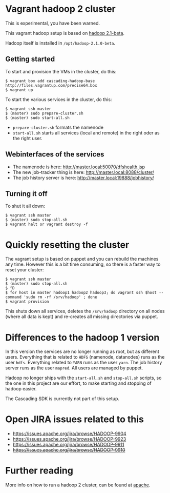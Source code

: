 # Vagrant hadoop 2 cluster

This is experimental, you have been warned. 

This vagrant hadoop setup is based on [hadoop
2.1-beta](http://hadoop.apache.org/docs/r2.1.0-beta/hadoop-project-dist/hadoop-common/releasenotes.html).

Hadoop itself is installed in `/opt/hadoop-2.1.0-beta`.

## Getting started

To start and provision the VMs in the cluster, do this:

    $ vagrant box add cascading-hadoop-base http://files.vagrantup.com/precise64.box
    $ vagrant up
    
To start the various services in the cluster, do this:

    $ vagrant ssh master
    $ (master) sudo prepare-cluster.sh
    $ (master) sudo start-all.sh

* `prepare-cluster.sh` formats the namenode
* `start-all.sh` starts all services (local and remote) in the right oder as the
 right user. 


## Webinterfaces of the services

* The namenode is here: http://master.local:50070/dfshealth.jsp
* The new job-tracker thing is here: http://master.local:8088/cluster/
* The job history server is here: http://master.local:19888/jobhistory/


## Turning it off

To shut it all down:

    $ vagrant ssh master
    $ (master) sudo stop-all.sh
    $ vagrant halt or vagrant destroy -f

# Quickly resetting the cluster

The vagrant setup is based on puppet and you can rebuild the machines any time.
However this is a bit time consuming, so there is a faster way to reset your
cluster:

    $ vagrant ssh master
    $ (master) sudo stop-all.sh
    $ ^D
    $ for host in master hadoop1 hadoop2 hadoop3; do vagrant ssh $host --command 'sudo rm -rf /srv/hadoop' ; done
    $ vagrant provision

This shuts down all services, deletes the `/srv/hadoop` directory on all nodes
(where all data is kept) and re-creates all missing directories via puppet.


# Differences to the hadoop 1 version

In this version the services are no longer running as root, but as different
users. Everything that is related to `HDFS` (namenode, datanodes) runs as the user
`hdfs`. Everything related to `YARN` runs as the user `yarn`. The job history
server runs as the user `mapred`. All users are managed by puppet.

Hadoop no longer ships with the `start-all.sh` and `stop-all.sh` scripts, so
the one in this project are our effort, to make starting and stopping of hadoop
easier.

The Cascading SDK is currently not part of this setup.

# Open JIRA issues related to this

* https://issues.apache.org/jira/browse/HADOOP-9904
* https://issues.apache.org/jira/browse/HADOOP-9923
* https://issues.apache.org/jira/browse/HADOOP-9911
* <del>https://issues.apache.org/jira/browse/HADOOP-9910</del>

# Further reading

More info on how to run a hadoop 2 cluster, can be found at
[apache](http://hadoop.apache.org/docs/r2.1.0-beta/hadoop-project-dist/hadoop-common/ClusterSetup.html).
